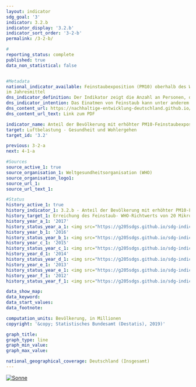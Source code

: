 ```yaml
---                       
layout: indicator                       
sdg_goal: '3'                       
indicator: 3.2.b                       
indicator_display: '3.2.b'                       
indicator_sort_order: '3-2-b'                       
permalink: /3-2-b/                       

#                       
reporting_status: complete                       
published: true                       
data_non_statistical: false                       


#Metadata                       
national_indicator_available: Feinstaubexposition (PM10) oberhalb des WHO-Richtwertes von mindestens 20 Mikrogramm pro m3 Luft
im Jahresmittel                       
dns_indicator_definition: Der Indikator zeigt die Anzahl an Personen, die an ihrem Wohnort im Jahresmittel einer Exposition von mehr als 20 Mikrogramm Feinstaub PM10 (Staubteilchen mit einem Durchmesser kleiner 10 Mikrometer) pro Kubikmeter (m³) Luft ausgesetzt waren (nur Hintergrundbelastungen, ohne lokale Quellen).                       
dns_indicator_intention: Das Einatmen von Feinstaub kann unter anderem zu Erkrankungen der Atemwege (z. B. chronisch obstruktiven Lungenerkrankungen ([COPD] oder Lungenkrebs) und Herz-Kreislauf-Erkrankungen (z. B. Herzinfarkt) führen. Zum besseren Schutz der Gesundheit soll daher bis zum Jahr 2030 erreicht werden, dass niemand an seinem Wohnort im Jahresmittel mehr als 20 Mikrogramm Feinstaub PM10 pro Kubikmeter(m³) Luft (Richtwert der Weltgesundheitsorganisation) ausgesetzt ist.                       
dns_content_url: https://nachhaltige-entwicklung-deutschland.github.io/open-sdg-site-starter/public/content/3.2.b.pdf                       
dns_content_url_text: Link zum PDF                       

indicator_name: Anteil der Bevölkerung mit erhöhter PM10-Feinstaubexposition                       
target: Luftbelastung - Gesundheit und Wohlergehen                       
target_id: '3.2'                       

previous: 3-2-a                       
next: 4-1-a                       

#Sources
source_active_1: true                               
source_organisation_1: Weltgesundheitsorganisation (WHO)                               
source_organisation_logo1:                                
source_url_1:                                
source_url_text_1:                                

#Status                           
history_active_1: true                           
history_indicator_1: 3.2.b - Anteil der Bevölkerung mit erhöhter PM10-Feinstaubexposition                           
history_target_1: Erreichung des Feinstaub- WHO-Richtwerts von 20 Mikrogramm/m3 für  M10 im Jahresmittel möglichst flächendeckend bis 2030
history_year_a_1: '2017'                               
history_status_year_a_1: <img src="https://g205sdgs.github.io/sdg-indicators/public/Wettersymbole/Sonne.png" alt="Sonne" />
history_year_b_1: '2016'                               
history_status_year_b_1: <img src="https://g205sdgs.github.io/sdg-indicators/public/Wettersymbole/Sonne.png" alt="Sonne" />
history_year_c_1: '2015'                               
history_status_year_c_1: <img src="https://g205sdgs.github.io/sdg-indicators/public/Wettersymbole/Sonne.png" alt="Sonne" />
history_year_d_1: '2014'                               
history_status_year_d_1: <img src="https://g205sdgs.github.io/sdg-indicators/public/Wettersymbole/Sonne.png" alt="Sonne" />
history_year_e_1: '2013'                               
history_status_year_e_1: <img src="https://g205sdgs.github.io/sdg-indicators/public/Wettersymbole/Sonne.png" alt="Sonne" />
history_year_f_1: '2012'                               
history_status_year_f_1: <img src="https://g205sdgs.github.io/sdg-indicators/public/Wettersymbole/Sonne.png" alt="Sonne" />

data_show_map:                        
data_keyword:                        
data_start_values:                        
data_footnote:                        

computation_units: Bevölkerung, in Millionen                       
copyright: '&copy; Statistisches Bundesamt (Destatis), 2019)'                       

graph_title:                        
graph_type: line                       
graph_min_value:                        
graph_max_value:                        

national_geographical_coverage: Deutschland (Insgesamt)                       
---
```

<a href="https://nachhaltige-entwicklung-deutschland.github.io/open-sdg-site-starter/status/"><img src="https://g205sdgs.github.io/sdg-indicators/public/Wettersymbole/Sonne.png" alt="Sonne" />                           
</a>